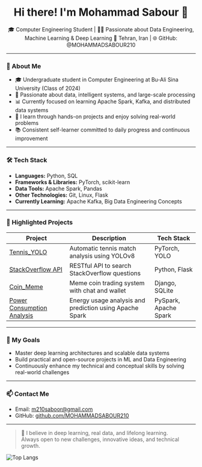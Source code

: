 <h1 align="center">Hi there! I'm Mohammad Sabour 👋</h1>

<p align="center">
🎓 Computer Engineering Student | 👨‍💻 Passionate about Data Engineering, Machine Learning & Deep Learning  
📍 Tehran, Iran | 🌐 GitHub: @MOHAMMADSABOUR210  
</p>

---

### 🚀 About Me

- 🎓 Undergraduate student in Computer Engineering at Bu-Ali Sina University (Class of 2024)
- 🧠 Passionate about data, intelligent systems, and large-scale processing
- 📊 Currently focused on learning Apache Spark, Kafka, and distributed data systems
- 🔬 I learn through hands-on projects and enjoy solving real-world problems
- 📚 Consistent self-learner committed to daily progress and continuous improvement

---

### 🛠️ Tech Stack

- **Languages:** Python, SQL  
- **Frameworks & Libraries:** PyTorch, scikit-learn  
- **Data Tools:** Apache Spark, Pandas  
- **Other Technologies:** Git, Linux, Flask  
- **Currently Learning:** Apache Kafka, Big Data Engineering Concepts

---

### 🧩 Highlighted Projects

| Project | Description | Tech Stack |
|--------|-------------|------------|
| [Tennis_YOLO](https://github.com/MOHAMMADSABOUR210/tennis) | Automatic tennis match analysis using YOLOv8 | PyTorch, YOLO |
| [StackOverflow API](https://github.com/MOHAMMADSABOUR210/StackOverflow-API) | RESTful API to search StackOverflow questions | Python, Flask |
| [Coin_Meme](https://github.com/MOHAMMADSABOUR210/Coin_Meme) | Meme coin trading system with chat and wallet | Django, SQLite |
| [Power Consumption Analysis](https://github.com/MOHAMMADSABOUR210/power_consumption_spark) | Energy usage analysis and prediction using Apache Spark | PySpark, Apache Spark |


---

### 🎯 My Goals

- Master deep learning architectures and scalable data systems  
- Build practical and open-source projects in ML and Data Engineering  
- Continuously enhance my technical and conceptual skills by solving real-world challenges

---

### 📫 Contact Me

- Email: m210saboor@gmail.com  
- GitHub: [github.com/MOHAMMADSABOUR210](https://github.com/MOHAMMADSABOUR210)

---

> 🧠 I believe in deep learning, real data, and lifelong learning.  
> Always open to new challenges, innovative ideas, and technical growth.


![Top Langs](https://github-readme-stats.vercel.app/api/top-langs/?username=MOHAMMADSABOUR210&layout=compact&theme=radical)
